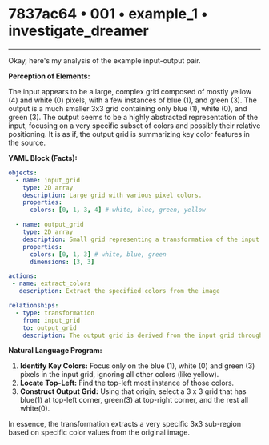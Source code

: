 # 7837ac64 • 001 • example_1 • investigate_dreamer

---
Okay, here's my analysis of the example input-output pair.

**Perception of Elements:**

The input appears to be a large, complex grid composed of mostly yellow (4) and white (0) pixels, with a few instances of blue (1), and green (3). The output is a much smaller 3x3 grid containing only blue (1), white (0), and green (3). The output seems to be a highly abstracted representation of the input, focusing on a very specific subset of colors and possibly their relative positioning. It is as if, the output grid is summarizing key color features in the source.

**YAML Block (Facts):**



```yaml
objects:
  - name: input_grid
    type: 2D array
    description: Large grid with various pixel colors.
    properties:
      colors: [0, 1, 3, 4] # white, blue, green, yellow

  - name: output_grid
    type: 2D array
    description: Small grid representing a transformation of the input grid.
    properties:
      colors: [0, 1, 3] # white, blue, green
      dimensions: [3, 3]

actions:
 - name: extract_colors
   description: Extract the specified colors from the image

relationships:
  - type: transformation
    from: input_grid
    to: output_grid
    description: The output grid is derived from the input grid through a specific rule.

```



**Natural Language Program:**

1. **Identify Key Colors:** Focus only on the blue (1), white (0) and green (3) pixels in the input grid, ignoring all other colors (like yellow).
2. **Locate Top-Left:** Find the top-left most instance of those colors.
3. **Construct Output Grid:** Using that origin, select a 3 x 3 grid that has blue(1) at top-left corner, green(3) at top-right corner, and the rest all white(0).

In essence, the transformation extracts a very specific 3x3 sub-region based on specific color values from the original image.

